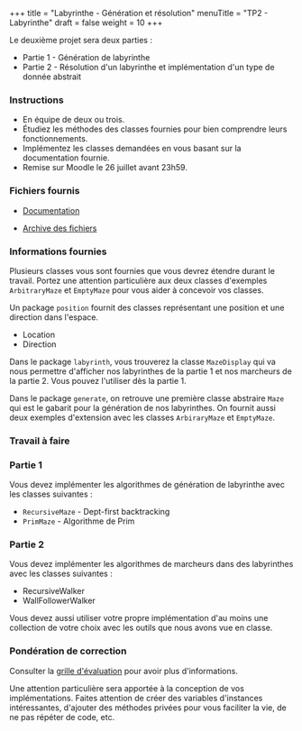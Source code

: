 +++
title = "Labyrinthe - Génération et résolution"
menuTitle = "TP2 - Labyrinthe"
draft = false
weight = 10
+++

Le deuxième projet sera deux parties :

* Partie 1 - Génération de labyrinthe
* Partie 2 - Résolution d'un labyrinthe et implémentation d'un type de donnée abstrait

### Instructions

* En équipe de deux ou trois.
* Étudiez les méthodes des classes fournies pour bien comprendre leurs fonctionnements.
* Implémentez les classes demandées en vous basant sur la documentation fournie.
* Remise sur Moodle le 26 juillet avant 23h59.

### Fichiers fournis

* [Documentation](/TP2/javadoc/index.html)

* [Archive des fichiers](/TP2/TP2.zip)

### Informations fournies

Plusieurs classes vous sont fournies que vous devrez étendre durant le travail. Portez une attention particulière aux deux classes d'exemples `ArbitraryMaze` et `EmptyMaze` pour vous aider à concevoir vos classes.

Un package `position` fournit des classes représentant une position et une direction dans l'espace.

* Location
* Direction

Dans le package `labyrinth`, vous trouverez la classe `MazeDisplay` qui va nous permettre d'afficher nos labyrinthes de la partie 1 et nos marcheurs de la partie 2. Vous pouvez l'utiliser dès la partie 1.

Dans le package `generate`, on retrouve une première classe abstraire `Maze` qui est le gabarit pour la génération de nos labyrinthes. On fournit aussi deux exemples d'extension avec les classes `ArbiraryMaze` et `EmptyMaze`.

### Travail à faire

### Partie 1
Vous devez implémenter les algorithmes de génération de labyrinthe avec les classes suivantes :

* `RecursiveMaze` - Dept-first backtracking
* `PrimMaze` - Algorithme de Prim

### Partie 2
Vous devez implémenter les algorithmes de marcheurs dans des labyrinthes avec les classes suivantes :

* RecursiveWalker
* WallFollowerWalker

Vous devez aussi utiliser votre propre implémentation d'au moins une collection de votre choix avec les outils que nous avons vue en classe.

### Pondération de correction
Consulter la [grille d'évaluation](/grilleevaluation.pdf) pour avoir plus d'informations.

Une attention particulière sera apportée à la conception de vos implémentations. Faites attention de créer des variables d'instances intéressantes, d'ajouter des méthodes privées pour vous faciliter la vie, de ne pas répéter de code, etc.